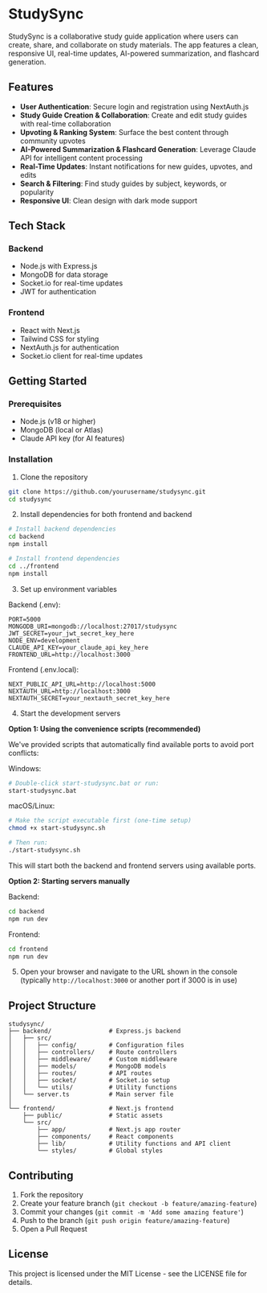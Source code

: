 # StudySync

StudySync is a collaborative study guide application where users can create, share, and collaborate on study materials. The app features a clean, responsive UI, real-time updates, AI-powered summarization, and flashcard generation.

## Features

- **User Authentication**: Secure login and registration using NextAuth.js
- **Study Guide Creation & Collaboration**: Create and edit study guides with real-time collaboration
- **Upvoting & Ranking System**: Surface the best content through community upvotes
- **AI-Powered Summarization & Flashcard Generation**: Leverage Claude API for intelligent content processing
- **Real-Time Updates**: Instant notifications for new guides, upvotes, and edits
- **Search & Filtering**: Find study guides by subject, keywords, or popularity
- **Responsive UI**: Clean design with dark mode support

## Tech Stack

### Backend
- Node.js with Express.js
- MongoDB for data storage
- Socket.io for real-time updates
- JWT for authentication

### Frontend
- React with Next.js
- Tailwind CSS for styling
- NextAuth.js for authentication
- Socket.io client for real-time updates

## Getting Started

### Prerequisites

- Node.js (v18 or higher)
- MongoDB (local or Atlas)
- Claude API key (for AI features)

### Installation

1. Clone the repository
```bash
git clone https://github.com/yourusername/studysync.git
cd studysync
```

2. Install dependencies for both frontend and backend
```bash
# Install backend dependencies
cd backend
npm install

# Install frontend dependencies
cd ../frontend
npm install
```

3. Set up environment variables

Backend (.env):
```
PORT=5000
MONGODB_URI=mongodb://localhost:27017/studysync
JWT_SECRET=your_jwt_secret_key_here
NODE_ENV=development
CLAUDE_API_KEY=your_claude_api_key_here
FRONTEND_URL=http://localhost:3000
```

Frontend (.env.local):
```
NEXT_PUBLIC_API_URL=http://localhost:5000
NEXTAUTH_URL=http://localhost:3000
NEXTAUTH_SECRET=your_nextauth_secret_key_here
```

4. Start the development servers

**Option 1: Using the convenience scripts (recommended)**

We've provided scripts that automatically find available ports to avoid port conflicts:

Windows:
```bash
# Double-click start-studysync.bat or run:
start-studysync.bat
```

macOS/Linux:
```bash
# Make the script executable first (one-time setup)
chmod +x start-studysync.sh

# Then run:
./start-studysync.sh
```

This will start both the backend and frontend servers using available ports.

**Option 2: Starting servers manually**

Backend:
```bash
cd backend
npm run dev
```

Frontend:
```bash
cd frontend
npm run dev
```

5. Open your browser and navigate to the URL shown in the console (typically `http://localhost:3000` or another port if 3000 is in use)

## Project Structure

```
studysync/
├── backend/                # Express.js backend
│   ├── src/
│   │   ├── config/         # Configuration files
│   │   ├── controllers/    # Route controllers
│   │   ├── middleware/     # Custom middleware
│   │   ├── models/         # MongoDB models
│   │   ├── routes/         # API routes
│   │   ├── socket/         # Socket.io setup
│   │   └── utils/          # Utility functions
│   └── server.ts           # Main server file
│
└── frontend/               # Next.js frontend
    ├── public/             # Static assets
    └── src/
        ├── app/            # Next.js app router
        ├── components/     # React components
        ├── lib/            # Utility functions and API client
        └── styles/         # Global styles
```

## Contributing

1. Fork the repository
2. Create your feature branch (`git checkout -b feature/amazing-feature`)
3. Commit your changes (`git commit -m 'Add some amazing feature'`)
4. Push to the branch (`git push origin feature/amazing-feature`)
5. Open a Pull Request

## License

This project is licensed under the MIT License - see the LICENSE file for details.
